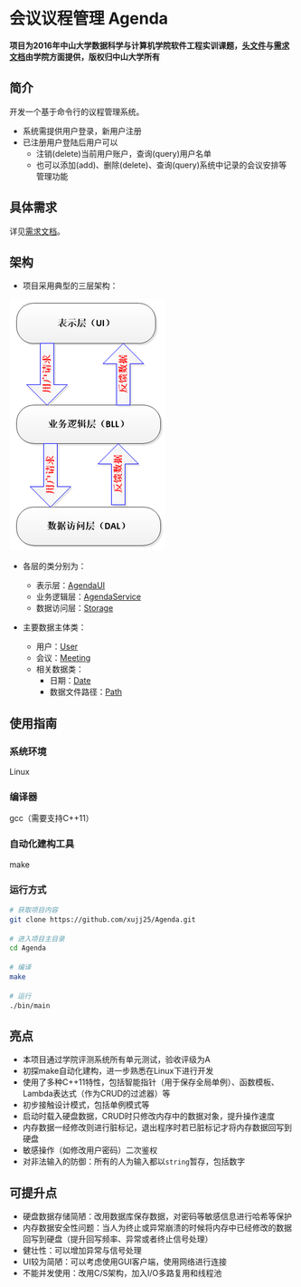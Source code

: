 # 会议议程管理 Agenda 

**项目为2016年中山大学数据科学与计算机学院软件工程实训课题，[头文件](./include)与[需求文档](./Requirement.md)由学院方面提供，版权归中山大学所有**

## 简介

开发一个基于命令行的议程管理系统。
- 系统需提供用户登录，新用户注册
- 已注册用户登陆后用户可以
    - 注销(delete)当前用户账户，查询(query)用户名单
    - 也可以添加(add)、删除(delete)、查询(query)系统中记录的会议安排等管理功能

## 具体需求

详见[需求文档](./Requirement.md)。

## 架构

- 项目采用典型的三层架构：

![architecture](./img/architecture.png)

- 各层的类分别为：

    - 表示层：[AgendaUI](./include/AgendaUI.hpp)
    - 业务逻辑层：[AgendaService](./include/AgendaService.hpp)
    - 数据访问层：[Storage](./include/Storage.hpp)

- 主要数据主体类：
    - 用户：[User](./include/User.hpp)
    - 会议：[Meeting](./include/Meeting.hpp)
    - 相关数据类：
        - 日期：[Date](./include/Date.hpp)
        - 数据文件路径：[Path](./include/Path.hpp)

## 使用指南

### 系统环境

Linux

### 编译器

gcc（需要支持C++11）

### 自动化建构工具

make

### 运行方式

```bash
# 获取项目内容
git clone https://github.com/xujj25/Agenda.git

# 进入项目主目录
cd Agenda

# 编译
make

# 运行
./bin/main
```

## 亮点

- 本项目通过学院评测系统所有单元测试，验收评级为A
- 初探make自动化建构，进一步熟悉在Linux下进行开发
- 使用了多种C++11特性，包括智能指针（用于保存全局单例）、函数模板、Lambda表达式（作为CRUD的过滤器）等
- 初步接触设计模式，包括单例模式等
- 启动时载入硬盘数据，CRUD时只修改内存中的数据对象，提升操作速度
- 内存数据一经修改则进行脏标记，退出程序时若已脏标记才将内存数据回写到硬盘
- 敏感操作（如修改用户密码）二次鉴权
- 对非法输入的防御：所有的人为输入都以`string`暂存，包括数字

## 可提升点

- 硬盘数据存储简陋：改用数据库保存数据，对密码等敏感信息进行哈希等保护
- 内存数据安全性问题：当人为终止或异常崩溃的时候将内存中已经修改的数据回写到硬盘（提升回写频率、异常或者终止信号处理）
- 健壮性：可以增加异常与信号处理
- UI较为简陋：可以考虑使用GUI客户端，使用网络进行连接
- 不能并发使用：改用C/S架构，加入I/O多路复用和线程池

